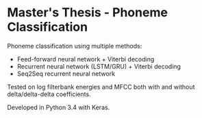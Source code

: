 # Master's Thesis - Phoneme Classification

Phoneme classification using multiple methods:
* Feed-forward neural network + Viterbi decoding
* Recurrent neural network (LSTM/GRU) + Viterbi decoding
* Seq2Seq recurrent neural network

Tested on log filterbank energies and MFCC both with and without delta/delta-delta coefficients.

Developed in Python 3.4 with Keras.
